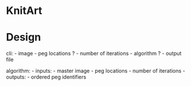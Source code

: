 # KnitArt


# Design

cli:
    - image
    - peg locations ?
    - number of iterations
    - algorithm ?
    - output file

algorithm:
    - inputs:
        - master image
        - peg locations
        - number of iterations
    - outputs:
        - ordered peg identifiers
